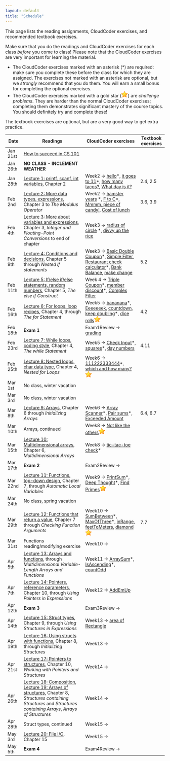 ```yaml
---
layout: default
title: "Schedule"
---
```


This page lists the reading assignments, CloudCoder exercises, and recommended textbook exercises.

Make sure that you do the readings and CloudCoder exercises for each class *before* you come to class!  Please note that the CloudCoder exercises are very important for learning the material.

* The CloudCoder exercises marked with an asterisk (\*) are required: make sure you complete these before the class for which they are assigned.  The exercises not marked with an asterisk are optional, but we *strongly* recommend that you do them.  You will earn a small bonus for completing the optional exercises.
* The CloudCoder exercises marked with a gold star (![gold star](img/goldstar-tiny.png)) are *challenge problems*.  They are harder than the normal CloudCoder exercises; completing them demonstrates significant mastery of the course topics.  You should definitely try and complete these!

The textbook exercises are optional, but are a very good way to get extra practice.

Date | Readings | CloudCoder exercises | Textbook exercises
---- | -------- | -------------------- | ------------------
Jan 21st | [How to succeed in CS 101](success.html) |  | 
Jan 26th | **NO CLASS - INCLEMENT WEATHER** |  | 
Jan 28th | [Lecture 1: printf, scanf, int variables](lectures/lecture01.html), Chapter 2 | Week2 &rarr; [hello](https://cs.ycp.edu/cloudcoder/#exercise?c=12,p=335)\*, [it goes to 11](https://cs.ycp.edu/cloudcoder/#exercise?c=12,p=336)\*, [how many tacos?](https://cs.ycp.edu/cloudcoder/#exercise?c=12,p=337), [What day is it?](https://cs.ycp.edu/cloudcoder/#exercise?c=12,p=338) | 2.4, 2.5
Feb 2nd  | [Lecture 2: More data types, expressions](lectures/lecture02.html), Chapter 3 to *The Modulus Operator* | Week2 &rarr; [hamster years](https://cs.ycp.edu/cloudcoder/#exercise?c=12,p=339) \*, [F to C](https://cs.ycp.edu/cloudcoder/#exercise?c=12,p=340)\*, [Mmmm, piece of candy!](https://cs.ycp.edu/cloudcoder/#exercise?c=12,p=341), [Cost of lunch](https://cs.ycp.edu/cloudcoder/#exercise?c=12,p=342) | 3.6, 3.9
Feb 4th  | [Lecture 3: More about variables and expressions](lectures/lecture03.html), Chapter 3, *Integer and Floating-Point Conversions* to end of chapter | Week3 &rarr; [radius of circle](https://cs.ycp.edu/cloudcoder/#exercise?c=12,p=343) \*, [divvy up the rice](https://cs.ycp.edu/cloudcoder/#exercise?c=12,p=344) | 
Feb 9th  | [Lecture 4: Conditions and decisions](lectures/lecture04.html), Chapter 5 through *Nested if statements* | Week3 &rarr; [Basic Double Coupon](https://cs.ycp.edu/cloudcoder/#exercise?c=12,p=345)\*, [Simple Filter](https://cs.ycp.edu/cloudcoder/#exercise?c=12,p=346), [Restaurant check calculator](https://cs.ycp.edu/cloudcoder/#exercise?c=12,p=348)\*, [Bank Balance](https://cs.ycp.edu/cloudcoder/#exercise?c=12,p=347), [make change](https://cs.ycp.edu/cloudcoder/#exercise?c=12,p=382) | 5.2
Feb 11th  | [Lecture 5: If/else if/else statements, random numbers](lectures/lecture05.html), Chapter 5, *The else if Construct* | Week 4 &rarr; [Triple Coupon](https://cs.ycp.edu/cloudcoder/#exercise?c=12,p=349)\*, [member discount](https://cs.ycp.edu/cloudcoder/#exercise?c=12,p=350)\*, [Complex Filter](https://cs.ycp.edu/cloudcoder/#exercise?c=12,p=351) | 
Feb 16th | [Lecture 6: For loops, loop recipes](lectures/lecture06.html), Chapter 4, through *The for Statement* | Week5 &rarr; [bananana](https://cs.ycp.edu/cloudcoder/#exercise?c=12,p=352)\*, [Eeeeeeek](https://cs.ycp.edu/cloudcoder/#exercise?c=12,p=381), [countdown](https://cs.ycp.edu/cloudcoder/#exercise?c=12,p=353), [keep doubling](https://cs.ycp.edu/cloudcoder/#exercise?c=12,p=354)\*, [dice rolls](https://cs.ycp.edu/cloudcoder/#exercise?c=12,p=383)![gold star](img/goldstar-tiny.png) | 4.2
Feb 18th | **Exam 1** | Exam1Review &rarr; [grading](https://cs.ycp.edu/cloudcoder/#exercise?c=12,p=392)
Feb 23rd | [Lecture 7: While loops, coding style](lectures/lecture07.html), Chapter 4, *The while Statement* | Week5 &rarr; [Check Input](https://cs.ycp.edu/cloudcoder/#exercise?c=12,p=355)\*, [squares](https://cs.ycp.edu/cloudcoder/#exercise?c=12,p=356)\*, [day numbers](https://cs.ycp.edu/cloudcoder/#exercise?c=12,p=357) | 4.11
Feb 25th | [Lecture 8: Nested loops, char data type](lectures/lecture08.html), Chapter 4, *Nested for Loops* | Week6 &rarr; [111222333444](https://cs.ycp.edu/cloudcoder/#exercise?c=12,p=358)\*, [which and how many?](https://cs.ycp.edu/cloudcoder/#exercise?c=12,p=359)![gold star](img/goldstar-tiny.png) | 
Mar 1st | No class, winter vacation | &nbsp; | &nbsp;
Mar 3rd | No class, winter vacation | &nbsp; | &nbsp;
Mar 8th | [Lecture 9: Arrays](lectures/lecture09.html), Chapter 6 through *Initializing Arrays* | Week6 &rarr; [Array Scanner](https://cs.ycp.edu/cloudcoder/#exercise?c=12,p=360)\*, [Pair sums](https://cs.ycp.edu/cloudcoder/#exercise?c=12,p=361)\*, [Exceeded Amount](https://cs.ycp.edu/cloudcoder/#exercise?c=12,p=362) | 6.4, 6.7
Mar 10th | Arrays, continued | Week8 &rarr; [Not like the others](https://cs.ycp.edu/cloudcoder/#exercise?c=12,p=363)![gold star](img/goldstar-tiny.png) | 
Mar 15th | [Lecture 10: Multidimensional arrays](lectures/lecture10.html), Chapter 6, *Multidimensional Arrays* | Week8 &rarr; [tic-tac-toe check](https://cs.ycp.edu/cloudcoder/#exercise?c=12,p=391)\* | 
Mar 17th | **Exam 2** | Exam2Review &rarr;
Mar 22nd | [Lecture 11: Functions, top-down design](lectures/lecture11.html), Chapter 7, through *Automatic Local Variables* | Week9 &rarr;  [PrintSum](https://cs.ycp.edu/cloudcoder/#exercise?c=12,p=364)\*, [Deep Thought](https://cs.ycp.edu/cloudcoder/#exercise?c=12,p=365)\*, [Find Primes](https://cs.ycp.edu/cloudcoder/#exercise?c=12,p=366)![gold star](img/goldstar-tiny.png) | 
Mar 24th | No class, spring vacation | &nbsp; | &nbsp;
Mar 29th | [Lecture 12: Functions that return a value](lectures/lecture12.html), Chapter 7 through *Checking Function Arguments* | Week10 &rarr; [SumBetween](https://cs.ycp.edu/cloudcoder/#exercise?c=12,p=370)\*, [MaxOfThree](https://cs.ycp.edu/cloudcoder/#exercise?c=12,p=371)\*, [inRange](https://cs.ycp.edu/cloudcoder/#exercise?c=12,p=389), [feetToMeters](https://cs.ycp.edu/cloudcoder/#exercise?c=12,p=388), [diamond](https://cs.ycp.edu/cloudcoder/#exercise?c=12,p=390)![gold star](img/goldstar-tiny.png) | 7.7
Mar 31st | Functions reading/modifying exercise | Week10 &rarr; | &nbsp;
Apr 5th | [Lecture 13: Arrays and functions](lectures/lecture13.html), through *Multidimensional Variable-Length Arrays and Functions* | Week11 &rarr; [ArraySum](https://cs.ycp.edu/cloudcoder/#exercise?c=12,p=367)\*, [IsAscending](https://cs.ycp.edu/cloudcoder/#exercise?c=12,p=369)\*, [countOdd](https://cs.ycp.edu/cloudcoder/#exercise?c=12,p=368) | 
Apr 7th | [Lecture 14: Pointers, reference parameters](lectures/lecture14.html), Chapter 10, through *Using Pointers in Expressions* | Week12 &rarr; [AddEmUp](https://cs.ycp.edu/cloudcoder/#exercise?c=12,p=372) | 
Apr 12th | **Exam 3** | Exam3Review &rarr; | &nbsp;
Apr 14th | [Lecture 15: Struct types](lectures/lecture15.html), Chapter 9, through *Using Structures in Expressions* | Week13 &rarr; [area of Rectangle](https://cs.ycp.edu/cloudcoder/#exercise?c=12,p=373) | 
Apr 19th | [Lecture 16: Using structs with functions](lectures/lecture16.html), Chapter 8, through *Initializing Structures* | Week13 &rarr; | 
Apr 21st | [Lecture 17: Pointers to structures](lectures/lecture17.html), Chapter 10, *Working with Pointers and Structures* | Week14 &rarr; | 
Apr 26th | [Lecture 18: Composition](lectures/lecture18.html), [Lecture 19: Arrays of structures](lectures/lecture19.html), Chapter 8, *Structures containing Structures* and *Structures containing Arrays*, *Arrays of Structures* | Week14 &rarr; | 
Apr 28th |  Struct types, continued | Week15 &rarr; | 
May 3rd | [Lecture 20: File I/O](lectures/lecture20.html), Chapter 15 | Week15 &rarr; | &nbsp;
May 5th | **Exam 4** | Exam4Review &rarr; | &nbsp;
